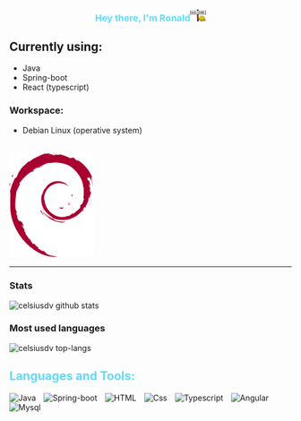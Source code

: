 
<h3 align="center" style="color: #61dafb;">
    Hey there, I'm Ronald<img src="assets/welcome.gif" width="28"/>
</h3>

## Currently using:

- Java
- Spring-boot
- React (typescript)

### Workspace:
- Debian Linux (operative system)
<br>
<a href="https://www.debian.org/"><img src="assets/debian.svg" height="30%" width="30%"></a>

--- 
### Stats
<img alt="celsiusdv github stats" src="https://github-readme-stats-celsiusdv.vercel.app/api?username=celsiusdv&hide=stars,contribs,prs&count_private=true&show_icons=true&theme=tokyonight"/>

### Most used languages
<img alt="celsiusdv top-langs"
src="https://github-readme-stats-celsiusdv.vercel.app/api/top-langs/?username=celsiusdv&layout=compact&hide)](https://github.com/anuraghazra/github-readme-stats&langs_count=8&theme=tokyonight"/>

<h2 align="left" style="color: #61dafb">Languages and Tools:</h2>
<div align="left">
    <img  alt="Java" height="35px" style="padding-right:10px;" src="https://www.svgrepo.com/show/184143/java.svg"/>
    <img  alt="Spring-boot" height="35px" style="padding-right:10px;" src="https://spring.io/img/projects/spring-boot.svg"/>
    <img  alt="HTML" height="35px" style="padding-right:10px;" src="https://cdn.jsdelivr.net/gh/devicons/devicon/icons/html5/html5-plain-wordmark.svg"/>
    <img  alt="Css" height="35px" style="padding-right:10px;" src="https://cdn.jsdelivr.net/gh/devicons/devicon/icons/css3/css3-plain-wordmark.svg"/>
    <img  alt="Typescript" height="35px" style="padding-right:10px;" src="https://cdn.worldvectorlogo.com/logos/typescript.svg"/>
    <img  alt="Angular" height="35px" style="padding-right:10px;" src="https://cdn.iconscout.com/icon/free/png-512/free-angular-3521273-2944777.png?f=avif&w=512"/>
    <img  alt="Mysql" height="50px" style="padding-right:10px;" src="https://cdn.jsdelivr.net/gh/devicons/devicon/icons/mysql/mysql-original-wordmark.svg"/>
</div>
